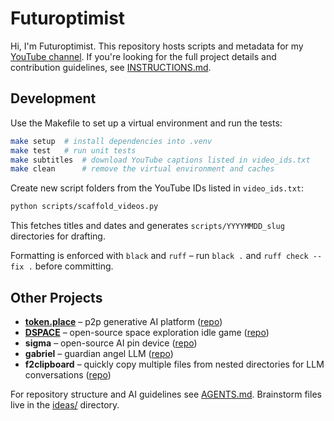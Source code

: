 # Futuroptimist

Hi, I'm Futuroptimist. This repository hosts scripts and metadata for my [YouTube channel](https://www.youtube.com/channel/UCA-J-opDpgiRoHYmOAxGQSQ). If you're looking for the full project details and contribution guidelines, see [INSTRUCTIONS.md](INSTRUCTIONS.md).

## Development

Use the Makefile to set up a virtual environment and run the tests:

```bash
make setup  # install dependencies into .venv
make test   # run unit tests
make subtitles  # download YouTube captions listed in video_ids.txt
make clean      # remove the virtual environment and caches
```

Create new script folders from the YouTube IDs listed in `video_ids.txt`:

```bash
python scripts/scaffold_videos.py
```

This fetches titles and dates and generates `scripts/YYYYMMDD_slug` directories for drafting.

Formatting is enforced with `black` and `ruff` – run `black .` and `ruff check --fix .` before committing.

## Other Projects
- **[token.place](https://token.place)** – p2p generative AI platform ([repo](https://github.com/futuroptimist/token.place))
- **[DSPACE](https://democratized.space)** – open-source space exploration idle game ([repo](https://github.com/democratizedspace/dspace))
- **sigma** – open-source AI pin device ([repo](https://github.com/futuroptimist/sigma))
- **gabriel** – guardian angel LLM ([repo](https://github.com/futuroptimist/gabriel))
- **f2clipboard** – quickly copy multiple files from nested directories for LLM conversations ([repo](https://github.com/futuroptimist/f2clipboard))

For repository structure and AI guidelines see [AGENTS.md](AGENTS.md). Brainstorm files live in the [ideas/](ideas) directory.
